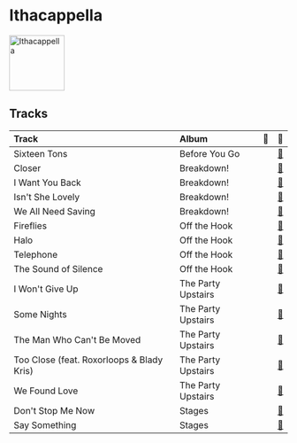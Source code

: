 
# Ithacappella


<img src="https://i.scdn.co/image/ab6761610000e5ebd7125855c1ecfb7680363db7" alt="Ithacappella" width="100" />

## Tracks

| Track                                     | Album              | 💚   | 🔗                                                          |
|:------------------------------------------|:-------------------|:----|:-----------------------------------------------------------|
| Sixteen Tons                              | Before You Go      |     | [🔗](https://open.spotify.com/track/1eBmRgj1SjBwnRYMImzhg5) |
| Closer                                    | Breakdown!         |     | [🔗](https://open.spotify.com/track/0Hn3xNL4W9NRwyY2l4GJFY) |
| I Want You Back                           | Breakdown!         |     | [🔗](https://open.spotify.com/track/3RZlEBnJJzfzqOr7UUlMZ8) |
| Isn't She Lovely                          | Breakdown!         |     | [🔗](https://open.spotify.com/track/0ZSOQ9LuxzBbGk9bJ4vVvl) |
| We All Need Saving                        | Breakdown!         |     | [🔗](https://open.spotify.com/track/0gve0tHDC9HABOSzsbcouZ) |
| Fireflies                                 | Off the Hook       |     | [🔗](https://open.spotify.com/track/32Z70Jce3icBWnVZrZHt68) |
| Halo                                      | Off the Hook       |     | [🔗](https://open.spotify.com/track/5qlpHkmxJntPok8hKIPcrY) |
| Telephone                                 | Off the Hook       |     | [🔗](https://open.spotify.com/track/2Be3QDAcqCqaqZLuO64J87) |
| The Sound of Silence                      | Off the Hook       |     | [🔗](https://open.spotify.com/track/4tptZOGxMiwN7jB3mwY9Uq) |
| I Won't Give Up                           | The Party Upstairs |     | [🔗](https://open.spotify.com/track/4fK1ojDf3LYPh4KhNWoQFi) |
| Some Nights                               | The Party Upstairs |     | [🔗](https://open.spotify.com/track/5ys1Y4xf0vaKR8HjonRl21) |
| The Man Who Can't Be Moved                | The Party Upstairs |     | [🔗](https://open.spotify.com/track/6wUSJugAinSVEgJu8S50Ou) |
| Too Close (feat. Roxorloops & Blady Kris) | The Party Upstairs |     | [🔗](https://open.spotify.com/track/3mTJZn9RT8dd9cOXLq3Kgj) |
| We Found Love                             | The Party Upstairs |     | [🔗](https://open.spotify.com/track/4p2CmpzQB1PzgCssyQepPg) |
| Don't Stop Me Now                         | Stages             |     | [🔗](https://open.spotify.com/track/4DBs9w3PojGatSDbT42vS7) |
| Say Something                             | Stages             |     | [🔗](https://open.spotify.com/track/03ZafJ5f3rfyF9fSB8JkX8) |